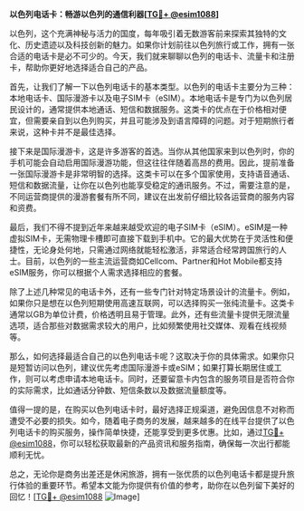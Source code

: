 **以色列电话卡：畅游以色列的通信利器[[TG💪+ @esim1088](https://t.me/s/esim1088)]**

以色列，这个充满神秘与活力的国度，每年吸引着无数游客前来探索其独特的文化、历史遗迹以及科技创新的魅力。如果你计划前往以色列旅行或工作，拥有一张合适的电话卡是必不可少的。今天，我们就来聊聊以色列的电话卡、流量卡和注册卡，帮助你更好地选择适合自己的产品。

首先，让我们了解一下以色列电话卡的基本类型。以色列的电话卡主要分为三种：本地电话卡、国际漫游卡以及电子SIM卡（eSIM）。本地电话卡是专门为以色列居民设计的，通常提供本地通话、短信和数据服务。这类卡的优点在于价格相对便宜，但需要亲自到以色列购买，并且可能涉及到语言障碍的问题。对于短期旅行者来说，这种卡并不是最佳选择。

接下来是国际漫游卡，这是许多游客的首选。当你从其他国家来到以色列时，你的手机可能会自动启用国际漫游功能，但这往往伴随着高昂的费用。因此，提前准备一张国际漫游卡是非常明智的选择。这类卡可以在多个国家使用，支持语音通话、短信和数据流量，让你在以色列也能享受稳定的通讯服务。不过，需要注意的是，不同运营商提供的漫游套餐有所不同，建议在出发前仔细比较各运营商的服务内容和资费。

最后，我们不得不提到近年来越来越受欢迎的电子SIM卡（eSIM）。eSIM是一种虚拟SIM卡，无需物理卡槽即可直接下载到手机中。它的最大优势在于灵活性和便捷性，无论身处何地，只需通过网络就能轻松激活，非常适合经常跨国旅行的人士。目前，以色列的一些主流运营商如Cellcom、Partner和Hot Mobile都支持eSIM服务，你可以根据个人需求选择相应的套餐。

除了上述几种常见的电话卡外，还有一些专门针对特定场景设计的流量卡。例如，如果你只是想在以色列短期使用高速互联网，可以选择购买一张纯流量卡。这类卡通常以GB为单位计费，价格透明且易于管理。此外，还有些流量卡提供无限流量选项，适合那些对数据需求较大的用户，比如频繁使用社交媒体、观看在线视频等。

那么，如何选择最适合自己的以色列电话卡呢？这取决于你的具体需求。如果你只是短暂访问以色列，建议优先考虑国际漫游卡或eSIM；如果打算长期居住或工作，则可以考虑申请本地电话卡。同时，还要留意卡内包含的服务项目是否符合你的实际需求，比如通话分钟数、短信条数以及数据流量额度等。

值得一提的是，在购买以色列电话卡时，最好选择正规渠道，避免因信息不对称而遭受不必要的损失。如今，随着电子商务的发展，越来越多的在线平台提供了以色列电话卡的购买服务，操作简单快捷，还能享受到更多优惠。比如，通过[TG💪+ @esim1088](https://t.me/s/esim1088)，你可以轻松获取最新的产品资讯和服务指南，确保每一次出行都能顺利无忧。

总之，无论你是商务出差还是休闲旅游，拥有一张优质的以色列电话卡都是提升旅行体验的重要环节。希望本文能为你提供有价值的参考，助你在以色列留下美好的回忆！[[TG💪+ @esim1088](https://t.me/s/esim1088) ![Image](https://i.postimg.cc/4NQfJmqS/Snipaste-2025-05-13-00-14-12.png)]